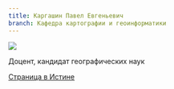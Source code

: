 ```yaml
---
title: Каргашин Павел Евгеньевич
branch: Кафедра картографии и геоинформатики
---
```


![](~/assets/images/kpe.jpg)

Доцент, кандидат географических наук

[Страница в Истине](https://istina.msu.ru/workers/426462)
